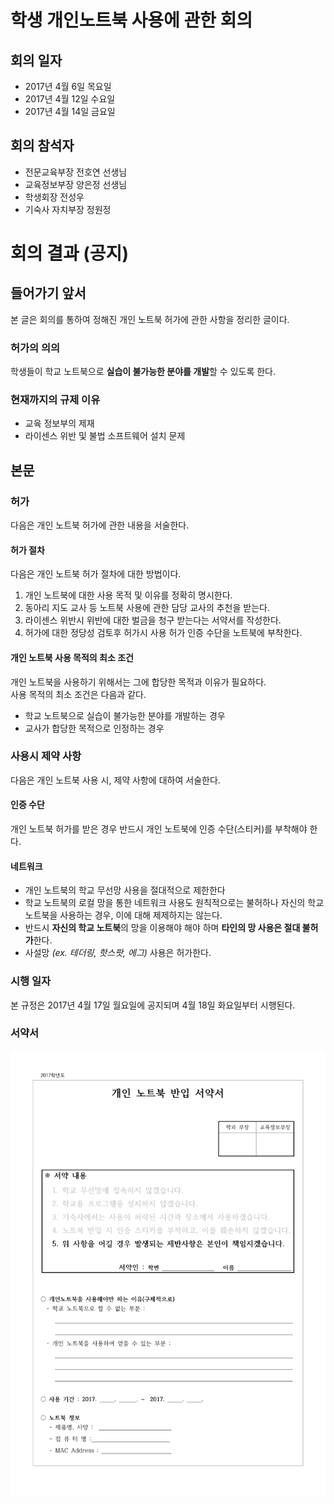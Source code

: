 # 학생 개인노트북 사용에 관한 회의
## 회의 일자
* 2017년 4월 6일 목요일
* 2017년 4월 12일 수요일
* 2017년 4월 14일 금요일

## 회의 참석자
* 전문교육부장 전호연 선생님
* 교육정보부장 양은정 선생님
* 학생회장 전성우
* 기숙사 자치부장 정원정

# 회의 결과 (공지)
##  들어가기 앞서
본 글은 회의를 통하여 정해진 개인 노트북 허가에 관한 사항을 정리한 글이다.

### 허가의 의의
학생들이 학교 노트북으로 **실습이 불가능한 분야를 개발**할 수 있도록 한다.

### 현재까지의 규제 이유
* 교육 정보부의 제재
* 라이센스 위반 및 불법 소프트웨어 설치 문제

## 본문
### 허가
다음은 개인 노트북 허가에 관한 내용을 서술한다.

#### 허가 절차
다음은 개인 노트북 허가 절차에 대한 방법이다.

1. 개인 노트북에 대한 사용 목적 및 이유를 정확히 명시한다.
2. 동아리 지도 교사 등 노트북 사용에 관한 담당 교사의 추천을 받는다.
3. 라이센스 위반시 위반에 대한 벌금을 청구 받는다는 서약서를 작성한다.
4. 허가에 대한 정당성 검토후 허가시 사용 허가 인증 수단을 노트북에 부착한다.

#### 개인 노트북 사용 목적의 최소 조건
개인 노트북을 사용하기 위해서는 그에 합당한 목적과 이유가 필요하다.  
사용 목적의 최소 조건은 다음과 같다.
 
* 학교 노트북으로 실습이 불가능한 분야를 개발하는 경우
* 교사가 합당한 목적으로 인정하는 경우

### 사용시 제약 사항
다음은 개인 노트북 사용 시, 제약 사항에 대하여 서술한다.

#### 인증 수단
개인 노트북 허가를 받은 경우 반드시 개인 노트북에 인증 수단(스티커)를 부착해야 한다.

#### 네트워크

* 개인 노트북의 학교 무선망 사용을 절대적으로 제한한다
* 학교 노트북의 로컬 망을 통한 네트워크 사용도 원칙적으로는 불허하나 자신의 학교 노트북을 사용하는 경우, 이에 대해 제제하지는 않는다.
* 반드시 **자신의 학교 노트북**의 망을 이용해야 해야 하며 **타인의 망 사용은 절대 불허가**한다.
* 사설망 _(ex. 테더링, 핫스팟, 에그)_ 사용은 허가한다.

### 시행 일자
본 규정은 2017년 4월 17일 월요일에 공지되며 4월 18일 화요일부터 시행된다.

### 서약서
![document](../../images/document.png)